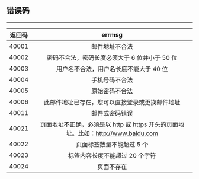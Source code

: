 ## 错误码
---

| 返回码     | errmsg | 
|:------:   |:-------: |
|40001      | 邮件地址不合法 |
|40002      | 密码不合法，密码长度必须大于 6 位并小于 50 位 |
|40003      | 用户名不合法，用户名长度不能大于 40 位 |
|40004      | 手机号码不合法 |
|40005      | 原始密码不合法 |
|40006		| 此邮件地址已存在，您可以直接登录或更换邮件地址 |
|40011      | 邮件或密码错误 |
|40021		| 页面地址不正确，必须是以 http 或 https 开头的页面地址。比如：http://www.baidu.com |
|40022		| 页面标签数量不能超过 5 个 |
|40023		| 标签内容长度不能超过 20 个字符 |
|40024		| 页面不存在 |